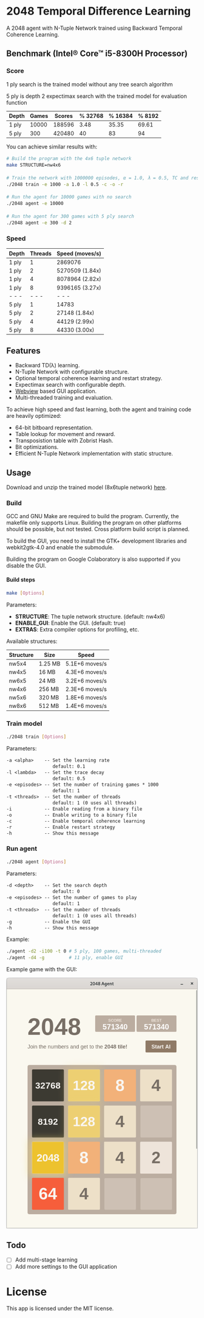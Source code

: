 # 2048 Temporal Difference Learning

A 2048 agent with N-Tuple Network trained using Backward Temporal Coherence Learning.

## Benchmark (Intel® Core™ i5-8300H Processor)

### Score

1 ply search is the trained model without any tree search algorithm

5 ply is depth 2 expectimax search with the trained model for evaluation function

| Depth | Games | Scores | % 32768 | % 16384 | % 8192 |
| ----- | ----- | ------ | ------- | ------- | ------ |
| 1 ply | 10000 | 188596 | 3.48    | 35.35   | 69.61  |
| 5 ply | 300   | 420480 | 40      | 83      | 94     |

You can achieve similar results with:

```sh
# Build the program with the 4x6 tuple network
make STRUCTURE=nw4x6

# Train the network with 1000000 episodes, α = 1.0, λ = 0.5, TC and restart strategy
./2048 train -e 1000 -a 1.0 -l 0.5 -c -o -r

# Run the agent for 10000 games with no search
./2048 agent -e 10000

# Run the agent for 300 games with 5 ply search
./2048 agent -e 300 -d 2
```

### Speed

| Depth | Threads | Speed (moves/s) |
| ----- | ------- | --------------- |
| 1 ply | 1       | 2869076         |
| 1 ply | 2       | 5270509 (1.84x) |
| 1 ply | 4       | 8078964 (2.82x) |
| 1 ply | 8       | 9396165 (3.27x) |
| - - - | - - -   | - - -           |
| 5 ply | 1       | 14783           |
| 5 ply | 2       | 27148 (1.84x)   |
| 5 ply | 4       | 44129 (2.99x)   |
| 5 ply | 8       | 44330 (3.00x)   |

## Features

- Backward TD(λ) learning.
- N-Tuple Network with configurable structure.
- Optional temporal coherence learning and restart strategy.
- Expectimax search with configurable depth.
- [Webview](https://github.com/webview/webview) based GUI application.
- Multi-threaded training and evaluation.

To achieve high speed and fast learning, both the agent and training code are heavily optimized:

- 64-bit bitboard representation.
- Table lookup for movement and reward.
- Transposistion table with Zobrist Hash.
- Bit optimizations.
- Efficient N-Tuple Network implementation with static structure.

## Usage

Download and unzip the trained model (8x6tuple network) [here](../../releases/latest).

### Build

GCC and GNU Make are required to build the program.
Currently, the makefile only supports Linux. Building the program on other platforms should be possible, but not tested.
Cross platform build script is planned.

To build the GUI, you need to install the GTK+ development libraries and webkit2gtk-4.0 and enable the submodule.

Building the program on Google Colaboratory is also supported if you disable the GUI.

#### Build steps

```sh
make [Options]
```

Parameters:

- **STRUCTURE**: The tuple network structure. (default: nw4x6)
- **ENABLE_GUI**: Enable the GUI. (default: true)
- **EXTRAS**: Extra compiler options for profiling, etc.

Available structures:

| Structure | Size    | Speed          |
| --------- | ------- | -------------- |
| nw5x4     | 1.25 MB | 5.1E+6 moves/s |
| nw4x5     | 16 MB   | 4.3E+6 moves/s |
| nw6x5     | 24 MB   | 3.2E+6 moves/s |
| nw4x6     | 256 MB  | 2.3E+6 moves/s |
| nw5x6     | 320 MB  | 1.8E+6 moves/s |
| nw8x6     | 512 MB  | 1.4E+6 moves/s |

### Train model

```sh
./2048 train [Options]
```

Parameters:

```
-a <alpha>    -- Set the learning rate
                 default: 0.1
-l <lambda>   -- Set the trace decay
                 default: 0.5
-e <episodes> -- Set the number of training games * 1000
                 default: 1
-t <threads>  -- Set the number of threads
                 default: 1 (0 uses all threads)
-i            -- Enable reading from a binary file
-o            -- Enable writing to a binary file
-c            -- Enable temporal coherence learning
-r            -- Enable restart strategy
-h            -- Show this message
```

### Run agent

```sh
./2048 agent [Options]
```

Parameters:

```
-d <depth>    -- Set the search depth
                 default: 0
-e <episodes> -- Set the number of games to play
                 default: 1
-t <threads>  -- Set the number of threads
                 default: 1 (0 uses all threads)
-g            -- Enable the GUI
-h            -- Show this message                        
```

Example:

```sh
./agent -d2 -i100 -t 0 # 5 ply, 100 games, multi-threaded
./agent -d4 -g         # 11 ply, enable GUI
```

Example game with the GUI:

![](gui.png)

## Todo

- [ ] Add multi-stage learning
- [ ] Add more settings to the GUI application

# License

This app is licensed under the MIT license.
